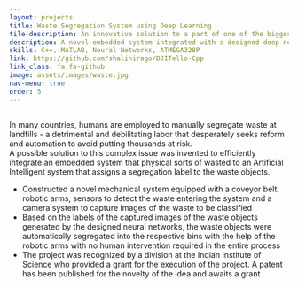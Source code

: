 ```yaml
---
layout: projects
title: Waste Segregation System using Deep Learning
tile-description: An innovative solution to a part of one of the biggest crises in the world - Waste Management <br /> 
description: A novel embedded system integrated with a designed deep neural network to automate segregation of waste to avoid human intervention
skills: C++, MATLAB, Neural Networks, ATMEGA328P
link: https://github.com/shalinirago/DJITello-Cpp
link_class: fa fa-github
image: assets/images/waste.jpg 
nav-menu: true
order: 5
---
```


<!-- Main -->
<div id="main" class="alt">
<section id = "two" class="spotlights">
	<section>
	<div class="inner">
	<span class="image fit">
		<img src="" alt="" data-position="top center" />
		<figcaption></figcaption>
	</span>
	</div> 
		<div class="content">
			<div class="inner">
				<div class="box">
				<p>In many countries, humans are employed to manually segregate waste at landfills - a detrimental and debilitating labor that desperately seeks reform and automation to avoid putting thousands at risk. <br />
				A possible solution to this complex issue was invented to efficiently integrate an embedded system that physical sorts of wasted to an Artificial Intelligent system that assigns a segregation label to the waste objects.
				</p>
				<ul>
					<li>Constructed a novel mechanical system equipped with a coveyor belt, robotic arms, sensors to detect the waste entering the system and a camera system to capture images of the waste to be classified</li>
					<li>Based on the labels of the captured images of the waste objects generated by the designed neural networks, the waste objects were automatically segregated into the respective bins with the help of the robotic arms with no human intervention required in the entire process</li>
					<li>The project was recognized by a division at the Indian Institute of Science who provided a grant for the execution of the project. A patent has been published for the novelty of the idea and awaits a grant</li>
				</ul>	
			    </div>	
		</div>
	</div>
	</section>
</section> 

</div>
